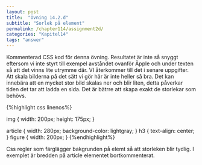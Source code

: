 ```yaml
---
layout: post
title:  "Övning 14.2.d"
subtitle: "Sorlek på element"
permalink: /chapter114/assignment2d/
categories: "Kapitel14"
tags: "answer"
---
```

Kommenterad CSS kod för denna övning. Resultatet är inte så snyggt eftersom vi inte styrt till exempel avståndet ovanför Äpple och under texten så att det vinns lite utrymme där. VI återkommer till det i senare uppgifter. Att skala bilderna på det sätt vi gör här är inte heller så bra. Det kan innebära att en mycket stor bild skalas ner och blir liten, detta påverkar tiden det tar att ladda en sida. Det är bätrre att skapa exakt de storlekar som behövs.

{%highlight css linenos%}

img {
  width: 200px;
  height: 175px;
}

article {
  width: 280px;
  background-color: lightgray;
}
h3 {
  text-align: center;
}
figure {
  width: 200px;
}
{%endhighlight%}
<figcaption>Css regler som färglägger bakgrunden på elemt så att storleken blir tydlig. I exemplet är bredden på article elementet bortkommenterat.</figcaption>
